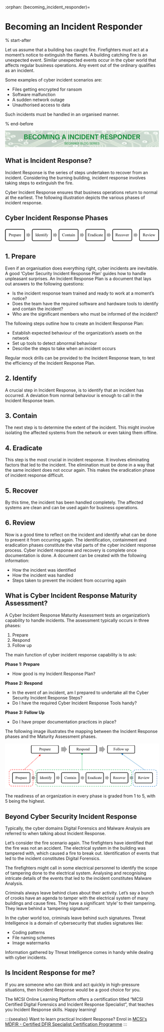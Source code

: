 :orphan:
(becoming_incident_responder)=

# Becoming an Incident Responder

% start-after

Let us assume that a building has caught fire. Firefighters must act at a moment’s notice to extinguish the flames. A building catching fire is an unexpected event. Similar unexpected events occur in the cyber world that affects regular business operations. Any event out of the ordinary qualifies as an incident.

Some examples of cyber incident scenarios are:

- Files getting encrypted for ransom
- Software malfunction
- A sudden network outage
- Unauthorised access to data

Such incidents must be handled in an organised manner.

% end-before

<img src="images/becoming-an-incident-responder.png" alt="Becoming a Incident Responder"/>

## What is Incident Response?

Incident Response is the series of steps undertaken to recover from an incident. Considering the burning building, incident response involves taking steps to extinguish the fire.

Cyber Incident Response ensures that business operations return to normal at the earliest. The following illustration depicts the various phases of incident response.

## Cyber Incident Response Phases

<img src="images/incident-response-phases.png" alt="Incident Response Phases"/>

## 1. Prepare

Even if an organisation does everything right, cyber incidents are inevitable. A good ‘Cyber Security Incident Response Plan’ guides how to handle unpleasant surprises. An Incident Response Plan is a document that lays out answers to the following questions:

- Is the incident response team trained and ready to work at a moment’s notice?
- Does the team have the required software and hardware tools to identify and contain the incident?
- Who are the significant members who must be informed of the incident?

The following steps outline how to create an Incident Response Plan:

- Establish expected behaviour of the organization’s assets on the network
- Set up tools to detect abnormal behaviour
- Describe the steps to take when an incident occurs

Regular mock drills can be provided to the Incident Response team, to test the efficiency of the Incident Response Plan.

## 2. Identify

A crucial step in Incident Response, is to identify that an incident has occurred. A deviation from normal behaviour is enough to call in the Incident Response team.

## 3. Contain

The next step is to determine the extent of the incident. This might involve isolating the affected systems from the network or even taking them offline.

## 4. Eradicate

This step is the most crucial in incident response. It involves eliminating factors that led to the incident. The elimination must be done in a way that the same incident does not occur again. This makes the eradication phase of incident response difficult.

## 5. Recover

By this time, the incident has been handled completely. The affected systems are clean and can be used again for business operations.

## 6. Review

Now is a good time to reflect on the incident and identify what can be done to prevent it from occurring again.
The identification, containment and eradication phases constitute the vital parts of the cyber incident response process. Cyber incident response and recovery is complete once documentation is done. A document can be created with the following information:

- How the incident was identified
- How the incident was handled
- Steps taken to prevent the incident from occurring again

## What is Cyber Incident Response Maturity Assessment?

A Cyber Incident Response Maturity Assessment tests an organization’s capability to handle incidents. The assessment typically occurs in three phases:

1. Prepare
2. Respond
3. Follow up

The main function of cyber incident response capability is to ask:

**Phase 1: Prepare**

- How good is my Incident Response Plan?

**Phase 2: Respond**

- In the event of an incident, am I prepared to undertake all the Cyber Security Incident Response Steps?
- Do I have the required Cyber Incident Response Tools handy?

**Phase 3: Follow Up**

- Do I have proper documentation practices in place?

The following image illustrates the mapping between the Incident Response phases and the Maturity Assessment phases.

<img src="images/incident-response-maturity-assessments.PNG" alt="Incident Response Phases and Maturity Assessment Phases"/>

The readiness of an organization in every phase is graded from 1 to 5, with 5 being the highest.

## Beyond Cyber Security Incident Response

Typically, the cyber domains Digital Forensics and Malware Analysis are referred to when talking about Incident Response.

Let’s consider the fire scenario again. The firefighters have identified that the fire was not an accident. The electrical system in the building was tampered with, which caused a fire to break out. Identification of events that led to the incident constitutes Digital Forensics.

The firefighters might call in some electrical personnel to identify the scope of tampering done to the electrical system. Analysing and recognising intricate details of the events that led to the incident constitutes Malware Analysis.

Criminals always leave behind clues about their activity. Let’s say a bunch of crooks have an agenda to tamper with the electrical system of many buildings and cause fires. They have a significant ‘style’ to their tampering. They leave behind a ‘tampering signature’.

In the cyber world too, criminals leave behind such signatures. Threat Intelligence is a domain of cybersecurity that studies signatures like:

- Coding patterns
- File naming schemes
- Image watermarks

Information gathered by Threat Intelligence comes in handy while dealing with cyber incidents.

## Is Incident Response for me?

If you are someone who can think and act quickly in high-pressure situations, then Incident Response would be a good choice for you.

The MCSI Online Learning Platform offers a certification titled “MCSI Certified Digital Forensics and Incident Response Specialist”, that teaches you Incident Response skills. Happy learning!

:::{seealso}
Want to learn practical Incident Response? Enrol in [MCSI's MDFIR - Certified DFIR Specialist Certification Programme](https://www.mosse-institute.com/certifications/mdfir-certified-dfir-specialist.html)
:::
